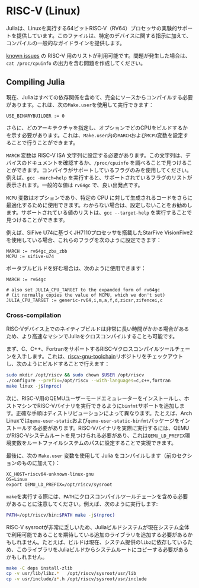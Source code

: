# RISC-V (Linux)

Juliaは、Linuxを実行する64ビットRISC-V（RV64）プロセッサの実験的サポートを提供しています。このファイルは、特定のデバイスに関する指示に加えて、コンパイルの一般的なガイドラインを提供します。

[known issues](https://github.com/JuliaLang/julia/labels/system:riscv) の RISC-V 用のリストが利用可能です。問題が発生した場合は、`cat /proc/cpuinfo` の出力を含む問題を作成してください。

## Compiling Julia

現在、Juliaはすべての依存関係を含めて、完全にソースからコンパイルする必要があります。これは、次の`Make.user`を使用して実行できます：

```make
USE_BINARYBUILDER := 0
```

さらに、どのアーキテクチャを指定し、オプションでどのCPUをビルドするかを示す必要があります。これは、`Make.user`内の`MARCH`および`MCPU`変数を設定することで行うことができます。

`MARCH` 変数は RISC-V ISA 文字列に設定する必要があります。この文字列は、デバイスのドキュメントを確認するか、`/proc/cpuinfo` を調べることで見つけることができます。コンパイラがサポートしているフラグのみを使用してください。例えば、`gcc -march=help` を実行すると、サポートされているフラグのリストが表示されます。一般的な値は `rv64gc` で、良い出発点です。

`MCPU` 変数はオプションであり、特定の CPU に対して生成されるコードをさらに最適化するために使用できます。わからない場合は、設定しないことをお勧めします。サポートされている値のリストは、`gcc --target-help` を実行することで見つけることができます。

例えば、SiFive U74に基づくJH7110プロセッサを搭載したStarFive VisionFive2を使用している場合、これらのフラグを次のように設定できます：

```make
MARCH := rv64gc_zba_zbb
MCPU := sifive-u74
```

ポータブルビルドを好む場合は、次のように使用できます：

```make
MARCH := rv64gc

# also set JULIA_CPU_TARGET to the expanded form of rv64gc
# (it normally copies the value of MCPU, which we don't set)
JULIA_CPU_TARGET := generic-rv64,i,m,a,f,d,zicsr,zifencei,c
```

### Cross-compilation

RISC-Vデバイス上でのネイティブビルドは非常に長い時間がかかる場合があるため、より高速なマシンでJuliaをクロスコンパイルすることも可能です。

まず、C、C++、FortranをサポートするRISC-Vクロスコンパイルツールチェーンを入手します。これは、[riscv-gnu-toolchain](https://github.com/riscv-collab/riscv-gnu-toolchain)リポジトリをチェックアウトし、次のようにビルドすることで行えます：

```sh
sudo mkdir /opt/riscv && sudo chown $USER /opt/riscv
./configure --prefix=/opt/riscv --with-languages=c,c++,fortran
make linux -j$(nproc)
```

次に、RISC-V用のQEMUユーザーモードエミュレーターをインストールし、ホストマシンでRISC-Vバイナリを実行できるように`binfmt`サポートを追加します。正確な手順はディストリビューションによって異なります。たとえば、Arch Linuxでは`qemu-user-static`および`qemu-user-static-binfmt`パッケージをインストールする必要があります。RISC-Vバイナリを実際に実行するには、QEMUがRISC-Vシステムルートを見つけられる必要があり、これは`QEMU_LD_PREFIX`環境変数をルートファイルシステムのパスに設定することで実現できます。

最後に、次の `Make.user` 変数を使用して Julia をコンパイルします（前のセクションのものに加えて）：

```make
XC_HOST=riscv64-unknown-linux-gnu
OS=Linux
export QEMU_LD_PREFIX=/opt/riscv/sysroot
```

`make`を実行する際には、`PATH`にクロスコンパイルツールチェーンを含める必要があることに注意してください。例えば、次のように実行します:

```sh
PATH=/opt/riscv/bin:$PATH make -j$(nproc)
```

RISC-V sysrootが非常に乏しいため、Juliaビルドシステムが現在システム全体で利用可能であることを期待している追加のライブラリを追加する必要があるかもしれません。たとえば、ビルドは現在、システム提供の`libz`に依存しているため、このライブラリをJuliaビルドからシステムルートにコピーする必要があるかもしれません。

```sh
make -C deps install-zlib
cp -v usr/lib/libz.*   /opt/riscv/sysroot/usr/lib
cp -v usr/include/z*.h /opt/riscv/sysroot/usr/include
```

